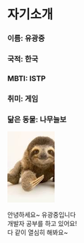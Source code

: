 # 자기소개
### 이름: 유광중 <br>
### 국적: 한국
### MBTI: ISTP
### 취미: 게임
### 닮은 동물: 나무늘보
![sloth](/sloth.jpg "sloth")


안녕하세요~
유광중입니다 <br>
개발자 공부를 하고 있어요! <br>
다 같이 열심히 해봐요~

